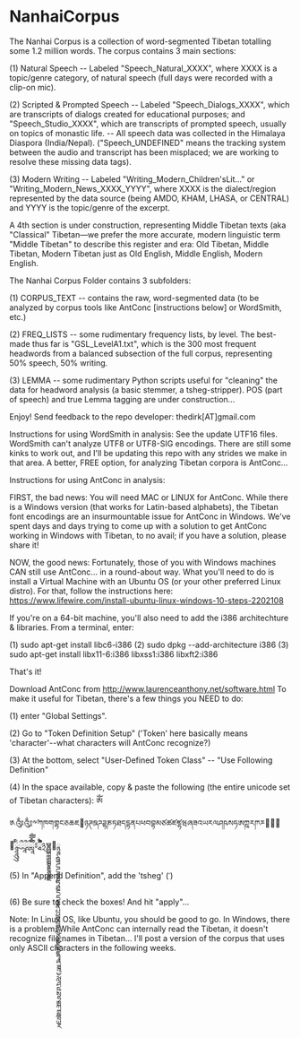 # NanhaiCorpus

The Nanhai Corpus is a collection of word-segmented Tibetan totalling some 1.2 million words. The corpus contains 3 main sections: 

(1) Natural Speech -- Labeled "Speech_Natural_XXXX", where XXXX is a topic/genre category, of natural speech (full days were recorded with a clip-on mic). 

(2) Scripted & Prompted Speech -- Labeled "Speech_Dialogs_XXXX", which are transcripts of dialogs created for educational purposes; and "Speech_Studio_XXXX", which are transcripts of prompted speech, usually on topics of monastic life. 
  -- All speech data was collected in the Himalaya Diaspora (India/Nepal). ("Speech_UNDEFINED" means the tracking system between the audio and transcript has been misplaced; we are working to resolve these missing data tags). 
  
(3) Modern Writing -- Labeled "Writing_Modern_Children'sLit..." or "Writing_Modern_News_XXXX_YYYY", where XXXX is the dialect/region represented by the data source (being AMDO, KHAM, LHASA, or CENTRAL) and YYYY is the topic/genre of the excerpt. 

A 4th section is under construction, representing Middle Tibetan texts (aka "Classical" Tibetan—we prefer the more accurate, modern linguistic term "Middle Tibetan" to describe this register and era: Old Tibetan, Middle Tibetan, Modern Tibetan just as Old English, Middle English, Modern English. 

The Nanhai Corpus Folder contains 3 subfolders: 

(1) CORPUS_TEXT -- contains the raw, word-segmented data (to be analyzed by corpus tools like AntConc [instructions below] or WordSmith, etc.) 

(2) FREQ_LISTS -- some rudimentary frequency lists, by level. The best-made thus far is "GSL_LevelA1.txt", which is the 300 most frequent headwords from a balanced subsection of the full corpus, representing 50% speech, 50% writing. 

(3) LEMMA -- some rudimentary Python scripts useful for "cleaning" the data for headword analysis (a basic stemmer, a tsheg-stripper). POS (part of speech) and true Lemma tagging are under construction... 

Enjoy! Send feedback to the repo developer: thedirk[AT]gmail.com 

Instructions for using WordSmith in analysis: See the update UTF16 files. WordSmith can't analyze UTF8 or UTF8-SIG encodings. There are still some kinks to work out, and I'll be updating this repo with any strides we make in that area. A better, FREE option, for analyzing Tibetan corpora is AntConc... 

Instructions for using AntConc in analysis: 

FIRST, the bad news: You will need MAC or LINUX for AntConc. While there is a Windows version (that works for Latin-based alphabets), the Tibetan font encodings are an insurmountable issue for AntConc in Windows. We've spent days and days trying to come up with a solution to get AntConc working in Windows with Tibetan, to no avail; if you have a solution, please share it! 

NOW, the good news: Fortunately, those of you with Windows machines CAN still use AntConc... in a round-about way. What you'll need to do is install a Virtual Machine with an Ubuntu OS (or your other preferred Linux distro). For that, follow the instructions here: https://www.lifewire.com/install-ubuntu-linux-windows-10-steps-2202108 

If you're on a 64-bit machine, you'll also need to add the i386 architechture & libraries. From a terminal, enter:

(1) sudo apt-get install libc6-i386
(2) sudo dpkg --add-architecture i386
(3) sudo apt-get install libx11-6:i386 libxss1:i386 libxft2:i386

That's it! 

Download AntConc from http://www.laurenceanthony.net/software.html 
To make it useful for Tibetan, there's a few things you NEED to do: 

(1) enter "Global Settings". 

(2) Go to "Token Definition Setup" ('Token' here basically means 'character'--what characters will AntConc recognize?) 

(3) At the bottom, select "User-Defined Token Class" -- "Use Following Definition" 

(4) In the space available, copy & paste the following (the entire unicode set of Tibetan characters): 
ༀ༁༂༃༸༹ཀཁགགྷངཅཆཇ཈ཉཊཋཌཌྷཎཏཐདདྷནཔཕབབྷམཙཚཛཛྷཝཞཟའཡརལཤཥསཧཨཀྵཪཫཬ཭཮཯཰ཱཱཱིིུུྲྀཷླྀཹེཻོཽཾཿ྄ཱྀྀྂྃ྅ྌྍྎྏྐྑྒྒྷྔྕྖྗ྘ྙྚྛྜྜྷྞྟྠྡྡྷྣྤྥྦྦྷྨྩྪྫྫྷྭྮྯྰྱྲླྴྵྶྷྸྐྵྺྻྼ

(5) In "Append Definition", add the 'tsheg' (་)

(6) Be sure to check the boxes! And hit "apply"... 

Note: In Linux OS, like Ubuntu, you should be good to go. In Windows, there is a problem: While AntConc can internally read the Tibetan, it doesn't recognize file names in Tibetan... I'll post a version of the corpus that uses only ASCII characters in the following weeks. 
